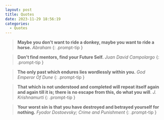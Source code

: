 ```yaml
---
layout: post
title: Quotes
date: 2023-11-29 18:56:19
categories:
  - Quotes
---
```


> **Maybe you don't want to ride a donkey, maybe you want to ride a horse.** *Abraham*
{: .prompt-tip }

> **Don't find mentors, find your Future Self.** *Juan David Campolargo*
{: .prompt-tip }

> **The only past which endures lies wordlessly within you.** *God Emperor Of Dune*
{: .prompt-tip }

> **That which is not understood and completed will repeat itself again and again till it is; there is no escape from this, do what you will**. *J. Krishnamurti*
{: .prompt-tip }

> **Your worst sin is that you have destroyed and betrayed yourself for nothing.** *Fyodor Dostoevsky; Crime and Punishment*
{: .prompt-tip }
